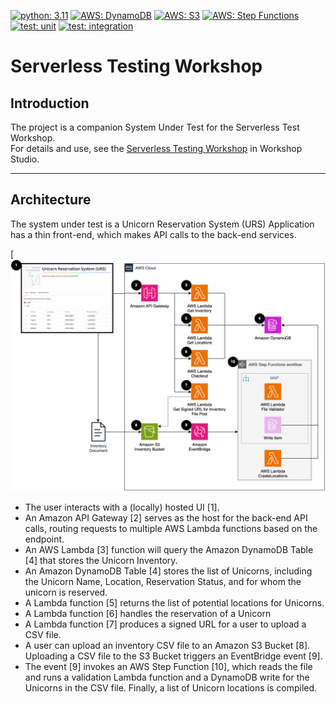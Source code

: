 [![python: 3.11](https://img.shields.io/badge/Python-3.11-green)](https://img.shields.io/badge/Python-3.11-green)
[![AWS: DynamoDB](https://img.shields.io/badge/AWS-DynamoDB-blueviolet)](https://img.shields.io/badge/AWS-DynamoDB-blueviolet)
[![AWS: S3](https://img.shields.io/badge/AWS-S3-green)](https://img.shields.io/badge/AWS-AWS-S3-green)
[![AWS: Step Functions](https://img.shields.io/badge/AWS%20Step%20Functions-orange)](https://img.shields.io/badge/AWS%20Step%20Functions-orange)
[![test: unit](https://img.shields.io/badge/Test-Unit-blue)](https://img.shields.io/badge/Test-Unit-blue)
[![test: integration](https://img.shields.io/badge/Test-Integration-yellow)](https://img.shields.io/badge/Test-Integration-yellow)

# Serverless Testing Workshop

## Introduction

The project is a companion System Under Test for the Serverless Test Workshop.  
For details and use, see the [Serverless Testing Workshop](https://catalog.us-east-1.prod.workshops.aws/workshops/0f9013f4-3960-426d-a445-dc3519b8e3d4/en-US) in Workshop Studio. 

---

## Architecture

The system under test is a Unicorn Reservation System (URS) Application has a thin front-end, which makes API calls to the back-end services.

[![Application Architecture](_img/App_Architecture.png)

* The user interacts with a (locally) hosted UI [1].
* An Amazon API Gateway  [2] serves as the host for the back-end API calls, routing requests to multiple AWS Lambda  functions based on the endpoint.
* An AWS Lambda  [3] function will query the Amazon DynamoDB  Table [4] that stores the Unicorn Inventory.
* An Amazon DynamoDB  Table [4] stores the list of Unicorns, including the Unicorn Name, Location, Reservation Status, and for whom the unicorn is reserved.
* A Lambda function [5] returns the list of potential locations for Unicorns.
* A Lambda function [6] handles the reservation of a Unicorn
* A Lambda function [7] produces a signed URL for a user to upload a CSV file.
* A user can upload an inventory CSV file to an Amazon S3  Bucket [8]. Uploading a CSV file to the S3 Bucket triggers an EventBridge event [9].
* The event [9] invokes an AWS Step Function  [10], which reads the file and runs a validation Lambda function and a DynamoDB write for the Unicorns in the CSV file. Finally, a list of Unicorn locations is compiled.